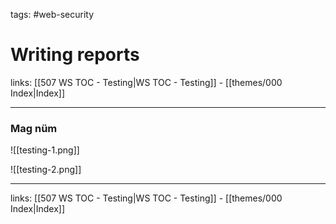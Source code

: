 tags: #web-security

# Writing reports

links: [[507 WS TOC - Testing|WS TOC - Testing]] - [[themes/000 Index|Index]]

---

### Mag nüm

![[testing-1.png]]

![[testing-2.png]]

---
links: [[507 WS TOC - Testing|WS TOC - Testing]] - [[themes/000 Index|Index]]